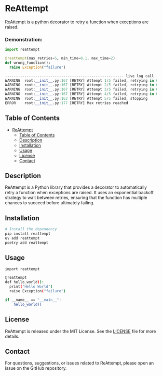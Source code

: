 # ReAttempt

ReAttempt is a python decorator to retry a function when exceptions are raised.

### Demonstration:

```python
import reattempt

@reattempt(max_retries=5, min_time=0.1, max_time=2)
def wrong_function():
  raise Exception("failure")

------------------------------------------------------- live log call -------------------------------------------------------
WARNING  root:__init__.py:167 [RETRY] Attempt 1/5 failed, retrying in 0.17 seconds...
WARNING  root:__init__.py:167 [RETRY] Attempt 2/5 failed, retrying in 0.19 seconds...
WARNING  root:__init__.py:167 [RETRY] Attempt 3/5 failed, retrying in 0.19 seconds...
WARNING  root:__init__.py:167 [RETRY] Attempt 4/5 failed, retrying in 0.19 seconds...
WARNING  root:__init__.py:163 [RETRY] Attempt 5/5 failed, stopping
ERROR    root:__init__.py:177 [RETRY] Max retries reached
```

## Table of Contents

- [ReAttempt](#ReAttempt)
  - [Table of Contents](#table-of-contents)
  - [Description](#description)
  - [Installation](#installation)
  - [Usage](#usage)
  - [License](#license)
  - [Contact](#contact)

## Description

ReAttempt is a Python library that provides a decorator to automatically retry a function when exceptions are raised. It uses an exponential backoff strategy to wait between retries, ensuring that the function has multiple chances to succeed before ultimately failing.

## Installation

```bash
# Install the dependency
pip install reattempt
uv add reattempt
poetry add reattempt
```

## Usage

```bash
import reattempt

@reattempt
def hello_world():
  print("Hello World")
  raise Exception("failure")

if __name__ == "__main__":
    hello_world()
```


## License

ReAttempt is released under the MIT License. See the [LICENSE](LICENSE) file for more details.

## Contact

For questions, suggestions, or issues related to ReAttempt, please open an issue on the GitHub repository.

